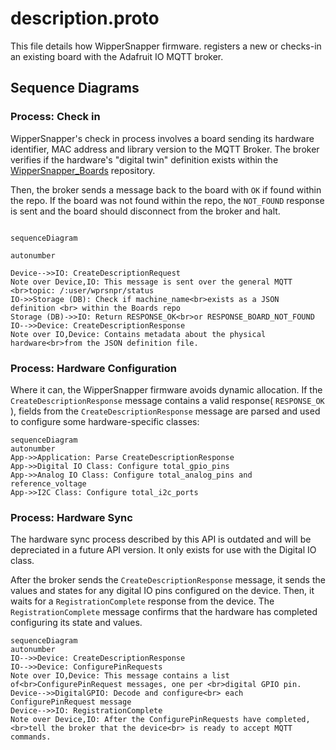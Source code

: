 
# description.proto

This file details how WipperSnapper firmware. registers a new or checks-in an existing board with the Adafruit IO MQTT broker.


## Sequence Diagrams

 
### Process: Check in

WipperSnapper's check in process involves a board sending its hardware identifier, MAC address and library version to the MQTT Broker. The broker verifies if the hardware's "digital twin" definition exists within the [WipperSnapper_Boards](https://github.com/adafruit/Wippersnapper_Boards) repository. 

Then, the broker sends a message back to the board with `OK` if found within the repo. If the board was not found within the repo,  the `NOT_FOUND` response is sent and the board should disconnect from the broker and halt.

```mermaid

sequenceDiagram

autonumber

Device-->>IO: CreateDescriptionRequest
Note over Device,IO: This message is sent over the general MQTT <br>topic: /:user/wprsnpr/status
IO->>Storage (DB): Check if machine_name<br>exists as a JSON definition <br> within the Boards repo
Storage (DB)->>IO: Return RESPONSE_OK<br>or RESPONSE_BOARD_NOT_FOUND
IO-->>Device: CreateDescriptionResponse 
Note over IO,Device: Contains metadata about the physical hardware<br>from the JSON definition file.
```


### Process: Hardware Configuration

Where it can, the WipperSnapper firmware avoids dynamic allocation. If the `CreateDescriptionResponse` message contains a valid response( `RESPONSE_OK` ), fields from the `CreateDescriptionResponse` message are parsed and used to configure some hardware-specific classes:
  
```mermaid
sequenceDiagram
autonumber
App->>Application: Parse CreateDescriptionResponse
App->>Digital IO Class: Configure total_gpio_pins 
App->>Analog IO Class: Configure total_analog_pins and reference_voltage 
App->>I2C Class: Configure total_i2c_ports
```

### Process: Hardware Sync

The hardware sync process described by this API is outdated and will be depreciated in a future API version. It only exists for use with the Digital IO class.  

After the broker sends the `CreateDescriptionResponse` message, it sends the values and states for any digital IO pins configured on the device. Then, it waits for a `RegistrationComplete` response from the device. The `RegistrationComplete` message confirms that the hardware has completed configuring its state and values.
  
```mermaid
sequenceDiagram
autonumber
IO-->>Device: CreateDescriptionResponse
IO-->>Device: ConfigurePinRequests
Note over IO,Device: This message contains a list of<br>ConfigurePinRequest messages, one per <br>digital GPIO pin.
Device-->>DigitalGPIO: Decode and configure<br> each ConfigurePinRequest message
Device-->>IO: RegistrationComplete
Note over Device,IO: After the ConfigurePinRequests have completed, <br>tell the broker that the device<br> is ready to accept MQTT commands.
```
  
